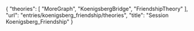 {
    "theories": [
        "MoreGraph",
        "KoenigsbergBridge",
        "FriendshipTheory"
    ],
    "url": "entries/koenigsberg_friendship/theories",
    "title": "Session Koenigsberg_Friendship"
}